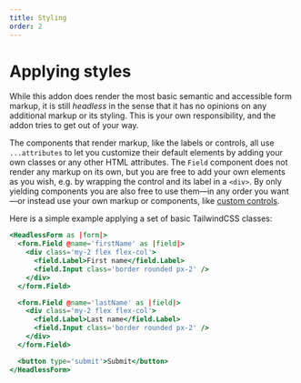 ```yaml
---
title: Styling
order: 2
---
```


# Applying styles

While this addon does render the most basic semantic and accessible form markup, it is still _headless_ in the sense that it has no opinions on any additional markup or its styling. This is your own responsibility, and the addon tries to get out of your way.

The components that render markup, like the labels or controls, all use `...attributes` to let you customize their default elements by adding your own classes or any other HTML attributes. The `Field` component does not render any markup on its own, but you are free to add your own elements as you wish, e.g. by wrapping the control and its label in a `<div>`. By only yielding components you are also free to use them&mdash;in any order you want&mdash;or instead use your own markup or components, like [custom controls](./custom-controls.md).

Here is a simple example applying a set of basic TailwindCSS classes:

```hbs preview-template
<HeadlessForm as |form|>
  <form.Field @name='firstName' as |field|>
    <div class='my-2 flex flex-col'>
      <field.Label>First name</field.Label>
      <field.Input class='border rounded px-2' />
    </div>
  </form.Field>

  <form.Field @name='lastName' as |field|>
    <div class='my-2 flex flex-col'>
      <field.Label>Last name</field.Label>
      <field.Input class='border rounded px-2' />
    </div>
  </form.Field>

  <button type='submit'>Submit</button>
</HeadlessForm>
```
